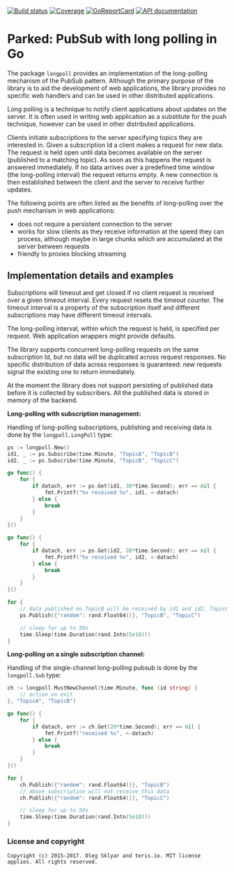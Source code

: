 [![Build status][buildimage]][build] [![Coverage][codecovimage]][codecov] [![GoReportCard][cardimage]][card] [![API documentation][docsimage]][docs]

# Parked: PubSub with long polling in Go

The package `longpoll` provides an implementation of the
long-polling mechanism of the PubSub pattern. Although the primary purpose of the
library is to aid the development of web applications, the library provides no specific web
handlers and  can be used in other distributed applications.

Long polling is a technique to notify client applications about updates on the server. It is often
used in writing web application as a substitute for the push technique, however can be used in
other distributed applications.

Clients initiate subscriptions to the server specifying topics they are interested in. Given a
subscription Id a client makes a request for new data. The request is held open until data becomes
available on the server (published to a matching topic). As soon as this happens the request is
answered immediately. If no data arrives over a predefined time window (the long-polling interval)
the request returns empty. A new connection is then established between the client and the server
to receive further updates.

The following points are often listed as the benefits of long-polling over the push mechanism in web
applications:

* does not require a persistent connection to the server
* works for slow clients as they receive information at the speed they can process, although
maybe in large chunks which are accumulated at the server between requests
* friendly to proxies blocking streaming


## Implementation details and examples

Subscriptions will timeout and get closed if no client request is received over a given timeout
interval. Every request resets the timeout counter. The timeout interval is a property of the
subscription itself and different subscriptions may have different timeout intervals.

The long-polling interval, within which the request is held, is specified per request. Web
application wrappers might provide defaults.

The library supports concurrent long-polling requests on the same subscription Id, but no data will
be duplicated across request responses. No specific distribution of data across responses is
guaranteed: new requests signal the existing one to return immediately.

At the moment the library does not support persisting of published data before it is collected by
subscribers. All the published data is stored in memory of the backend.


**Long-polling with subscription management:**

Handling of long-polling subscriptions, publishing and receiving data is done by the
`longpoll.LongPoll` type:

```go
ps := longpoll.New()
id1, _ := ps.Subscribe(time.Minute, "TopicA", "TopicB")
id2, _ := ps.Subscribe(time.Minute, "TopicB", "TopicC")

go func() {
	for {
		if datach, err := ps.Get(id1, 30*time.Second); err == nil {
			fmt.Printf("%v received %v", id1, <-datach)
		} else {
			break
		}
	}
}()

go func() {
	for {
		if datach, err := ps.Get(id2, 20*time.Second); err == nil {
			fmt.Printf("%v received %v", id2, <-datach)
		} else {
			break
		}
	}
}()

for {
	// data published on TopicB will be received by id1 and id2, TopicC by id2 only
	ps.Publish({"random": rand.Float64()}, "TopicB", "TopicC")

	// sleep for up to 50s
	time.Sleep(time.Duration(rand.Intn(5e10)))
}
```

**Long-polling on a single subscription channel:**

Handling of the single-channel long-polling pubsub is done by the `longpoll.Sub` type:

```go
ch := longpoll.MustNewChannel(time.Minute, func (id string) {
	// action on exit
}, "TopicA", "TopicB")

go func() {
	for {
		if datach, err := ch.Get(20*time.Second); err == nil {
			fmt.Printf("received %v", <-datach)
		} else {
			break
		}
	}
}()

for {
	ch.Publish({"random": rand.Float64()}, "TopicB")
	// above subscription will not receive this data
	ch.Publish({"random": rand.Float64()}, "TopicC")

	// sleep for up to 50s
	time.Sleep(time.Duration(rand.Intn(5e10)))
}
```

### License and copyright

	Copyright (c) 2015-2017. Oleg Sklyar and teris.io. MIT license applies. All rights reserved.


[build]: https://travis-ci.org/teris-io/logpoll
[buildimage]: https://travis-ci.org/teris-io/logpoll.svg?branch=master

[codecov]: https://codecov.io/github/teris-io/logpoll?branch=master
[codecovimage]: https://codecov.io/github/teris-io/logpoll/coverage.svg?branch=master

[card]: http://goreportcard.com/report/teris-io/logpoll
[cardimage]: https://goreportcard.com/badge/github.com/teris-io/logpoll

[docs]: https://godoc.org/github.com/teris-io/logpoll
[docsimage]: http://img.shields.io/badge/godoc-reference-blue.svg?style=flat
